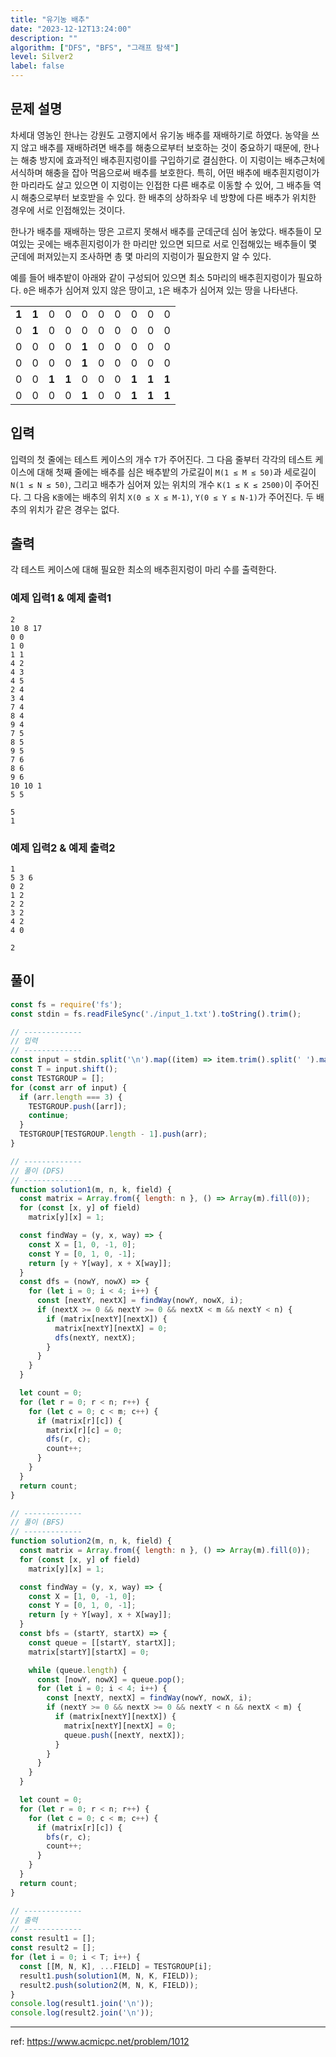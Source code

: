 ```yaml
---
title: "유기농 배추"
date: "2023-12-12T13:24:00"
description: ""
algorithm: ["DFS", "BFS", "그래프 탐색"]
level: Silver2
label: false
---
```


## 문제 설명

차세대 영농인 한나는 강원도 고랭지에서 유기농 배추를 재배하기로 하였다. 농약을 쓰지 않고 배추를 재배하려면 배추를 해충으로부터 보호하는 것이 중요하기 때문에, 한나는 해충 방지에 효과적인 배추흰지렁이를 구입하기로 결심한다. 이 지렁이는 배추근처에 서식하며 해충을 잡아 먹음으로써 배추를 보호한다. 특히, 어떤 배추에 배추흰지렁이가 한 마리라도 살고 있으면 이 지렁이는 인접한 다른 배추로 이동할 수 있어, 그 배추들 역시 해충으로부터 보호받을 수 있다. 한 배추의 상하좌우 네 방향에 다른 배추가 위치한 경우에 서로 인접해있는 것이다.

한나가 배추를 재배하는 땅은 고르지 못해서 배추를 군데군데 심어 놓았다. 배추들이 모여있는 곳에는 배추흰지렁이가 한 마리만 있으면 되므로 서로 인접해있는 배추들이 몇 군데에 퍼져있는지 조사하면 총 몇 마리의 지렁이가 필요한지 알 수 있다. 

예를 들어 배추밭이 아래와 같이 구성되어 있으면 최소 5마리의 배추흰지렁이가 필요하다. `0`은 배추가 심어져 있지 않은 땅이고, `1`은 배추가 심어져 있는 땅을 나타낸다.

<table>
	<tbody>
		<tr>
			<td><strong>1</strong></td>
			<td><strong>1</strong></td>
			<td>0</td>
			<td>0</td>
			<td>0</td>
			<td>0</td>
			<td>0</td>
			<td>0</td>
			<td>0</td>
			<td>0</td>
		</tr>
		<tr>
			<td>0</td>
			<td><strong>1</strong></td>
			<td>0</td>
			<td>0</td>
			<td>0</td>
			<td>0</td>
			<td>0</td>
			<td>0</td>
			<td>0</td>
			<td>0</td>
		</tr>
		<tr>
			<td>0</td>
			<td>0</td>
			<td>0</td>
			<td>0</td>
			<td><strong>1</strong></td>
			<td>0</td>
			<td>0</td>
			<td>0</td>
			<td>0</td>
			<td>0</td>
		</tr>
		<tr>
			<td>0</td>
			<td>0</td>
			<td>0</td>
			<td>0</td>
			<td><strong>1</strong></td>
			<td>0</td>
			<td>0</td>
			<td>0</td>
			<td>0</td>
			<td>0</td>
		</tr>
		<tr>
			<td>0</td>
			<td>0</td>
			<td><strong>1</strong></td>
			<td><strong>1</strong></td>
			<td>0</td>
			<td>0</td>
			<td>0</td>
			<td><strong>1</strong></td>
			<td><strong>1</strong></td>
			<td><strong>1</strong></td>
		</tr>
		<tr>
			<td>0</td>
			<td>0</td>
			<td>0</td>
			<td>0</td>
			<td><strong>1</strong></td>
			<td>0</td>
			<td>0</td>
			<td><strong>1</strong></td>
			<td><strong>1</strong></td>
			<td><strong>1</strong></td>
		</tr>
	</tbody>
</table>

## 입력

입력의 첫 줄에는 테스트 케이스의 개수 `T`가 주어진다. 그 다음 줄부터 각각의 테스트 케이스에 대해 첫째 줄에는 배추를 심은 배추밭의 가로길이 `M(1 ≤ M ≤ 50)`과 세로길이 `N(1 ≤ N ≤ 50)`, 그리고 배추가 심어져 있는 위치의 개수 `K(1 ≤ K ≤ 2500)`이 주어진다. 그 다음 `K줄`에는 배추의 위치 `X(0 ≤ X ≤ M-1)`, `Y(0 ≤ Y ≤ N-1)`가 주어진다. 두 배추의 위치가 같은 경우는 없다.

## 출력

각 테스트 케이스에 대해 필요한 최소의 배추흰지렁이 마리 수를 출력한다.

### 예제 입력1 & 예제 출력1

```text
2
10 8 17
0 0
1 0
1 1
4 2
4 3
4 5
2 4
3 4
7 4
8 4
9 4
7 5
8 5
9 5
7 6
8 6
9 6
10 10 1
5 5

```

```text
5
1

```

### 예제 입력2 & 예제 출력2

```text
1
5 3 6
0 2
1 2
2 2
3 2
4 2
4 0

```

```text
2

```

## 풀이

```javascript
const fs = require('fs');
const stdin = fs.readFileSync('./input_1.txt').toString().trim();

// -------------
// 입력
// -------------
const input = stdin.split('\n').map((item) => item.trim().split(' ').map(Number));
const T = input.shift();
const TESTGROUP = [];
for (const arr of input) {
  if (arr.length === 3) {
    TESTGROUP.push([arr]);
    continue;
  }
  TESTGROUP[TESTGROUP.length - 1].push(arr);
}

// -------------
// 풀이 (DFS)
// -------------
function solution1(m, n, k, field) {
  const matrix = Array.from({ length: n }, () => Array(m).fill(0));
  for (const [x, y] of field)
    matrix[y][x] = 1;

  const findWay = (y, x, way) => {
    const X = [1, 0, -1, 0];
    const Y = [0, 1, 0, -1];
    return [y + Y[way], x + X[way]];
  }
  const dfs = (nowY, nowX) => {
    for (let i = 0; i < 4; i++) {
      const [nextY, nextX] = findWay(nowY, nowX, i);
      if (nextX >= 0 && nextY >= 0 && nextX < m && nextY < n) {
        if (matrix[nextY][nextX]) {
          matrix[nextY][nextX] = 0;
          dfs(nextY, nextX);
        }
      }
    }
  }

  let count = 0;
  for (let r = 0; r < n; r++) {
    for (let c = 0; c < m; c++) {
      if (matrix[r][c]) {
        matrix[r][c] = 0;
        dfs(r, c);
        count++;
      }
    }
  }
  return count;
}

// -------------
// 풀이 (BFS)
// -------------
function solution2(m, n, k, field) {
  const matrix = Array.from({ length: n }, () => Array(m).fill(0));
  for (const [x, y] of field)
    matrix[y][x] = 1;

  const findWay = (y, x, way) => {
    const X = [1, 0, -1, 0];
    const Y = [0, 1, 0, -1];
    return [y + Y[way], x + X[way]];
  }
  const bfs = (startY, startX) => {
    const queue = [[startY, startX]];
    matrix[startY][startX] = 0;

    while (queue.length) {
      const [nowY, nowX] = queue.pop();
      for (let i = 0; i < 4; i++) {
        const [nextY, nextX] = findWay(nowY, nowX, i);
        if (nextY >= 0 && nextX >= 0 && nextY < n && nextX < m) {
          if (matrix[nextY][nextX]) {
            matrix[nextY][nextX] = 0;
            queue.push([nextY, nextX]);
          }
        }
      }
    }
  }

  let count = 0;
  for (let r = 0; r < n; r++) {
    for (let c = 0; c < m; c++) {
      if (matrix[r][c]) {
        bfs(r, c);
        count++;
      }
    }
  }
  return count;
}

// -------------
// 출력
// -------------
const result1 = [];
const result2 = [];
for (let i = 0; i < T; i++) {
  const [[M, N, K], ...FIELD] = TESTGROUP[i];
  result1.push(solution1(M, N, K, FIELD));
  result2.push(solution2(M, N, K, FIELD));
}
console.log(result1.join('\n'));
console.log(result2.join('\n'));
```

---

ref: https://www.acmicpc.net/problem/1012
